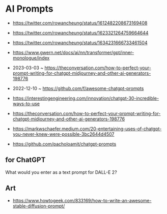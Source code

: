 # AI Prompts

* https://twitter.com/rowancheung/status/1612482208673169408
* https://twitter.com/rowancheung/status/1623321264759664644
* https://twitter.com/rowancheung/status/1634231666733461504


* https://www.gwern.net/docs/ai/nn/transformer/gpt/inner-monologue/index
* 2023-03-03 ~ https://theconversation.com/how-to-perfect-your-prompt-writing-for-chatgpt-midjourney-and-other-ai-generators-198776
* 2022-12-10 ~ https://github.com/f/awesome-chatgpt-prompts
* https://interestingengineering.com/innovation/chatgpt-30-incredible-ways-to-use
* https://theconversation.com/how-to-perfect-your-prompt-writing-for-chatgpt-midjourney-and-other-ai-generators-198776
* https://markwschaefer.medium.com/20-entertaining-uses-of-chatgpt-you-never-knew-were-possible-3bc2644d4507
* https://github.com/pacholoamit/chatgpt-prompts


## for ChatGPT

What would you enter as a text prompt for DALL-E 2?

## Art

* https://www.howtogeek.com/833169/how-to-write-an-awesome-stable-diffusion-prompt/